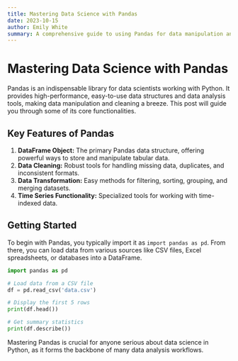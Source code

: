 ```yaml
---
title: Mastering Data Science with Pandas
date: 2023-10-15
author: Emily White
summary: A comprehensive guide to using Pandas for data manipulation and analysis in Python.
---
```


# Mastering Data Science with Pandas

Pandas is an indispensable library for data scientists working with Python. It provides high-performance, easy-to-use data structures and data analysis tools, making data manipulation and cleaning a breeze. This post will guide you through some of its core functionalities.

## Key Features of Pandas

1.  **DataFrame Object:** The primary Pandas data structure, offering powerful ways to store and manipulate tabular data.
2.  **Data Cleaning:** Robust tools for handling missing data, duplicates, and inconsistent formats.
3.  **Data Transformation:** Easy methods for filtering, sorting, grouping, and merging datasets.
4.  **Time Series Functionality:** Specialized tools for working with time-indexed data.

## Getting Started

To begin with Pandas, you typically import it as `import pandas as pd`. From there, you can load data from various sources like CSV files, Excel spreadsheets, or databases into a DataFrame.

```python
import pandas as pd

# Load data from a CSV file
df = pd.read_csv('data.csv')

# Display the first 5 rows
print(df.head())

# Get summary statistics
print(df.describe())
```

Mastering Pandas is crucial for anyone serious about data science in Python, as it forms the backbone of many data analysis workflows.
